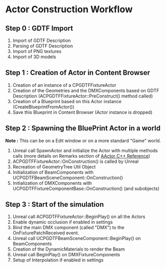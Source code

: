 
# Actor Construction Workflow

## Step 0 : GDTF Import
1. Import of GDTF Description
2. Parsing of GDTF Description
3. Import of PNG textures
4. Import of 3D models

## Step 1 : Creation of Actor in Content Browser
1. Creation of an instance of a CPGDTFFixtureActor
2. Creation of the Geometries and the DMXComponents based on GDTF Description (ACPGDTFFixtureActor::PreConstruct() method called)
3. Creation of a Blueprint based on this Actor instance (CreateBlueprintFromActor())
4. Save this Blueprint in Content Browser (Actor instance is dropped)

## Step 2 : Spawning the BluePrint Actor in a world
__Note :__ This can be on a Edit window or on a more standard "Game" world.
1. Unreal call SpawnActor and initialize the Actor with multiple methods calls (more details on Remarks section of [AActor C++ Reference](https://docs.unrealengine.com/5.0/en-US/API/Runtime/Engine/GameFramework/AActor/))
2. ACPGDTFFixtureActor::OnConstruction() is called by Unreal
3. Recreation of GeometryTree Util Object
4. Initialization of BeamComponents with UCPGDTFBeamSceneComponent::OnConstruction()
5. Initialization of DMXComponents with UCPGDTFFixtureComponentBase::OnConstruction() (and subobjects)

## Step 3 : Start of the simulation
1. Unreal call ACPGDTFFixtureActor::BeginPlay() on all the Actors
  1. Enable dynamic occlusion if enabled in settings
  2. Bind the main DMX component (called "DMX") to the OnFixturePatchReceived event.
2. Unreal call UCPGDTFBeamSceneComponent::BeginPlay() on BeamComponents
  1. Creation of the DynamicMaterials to render the Beam
3. Unreal call BeginPlay() on DMXFixtureComponents
  1. Setup of Interpolation if enabled in settings

